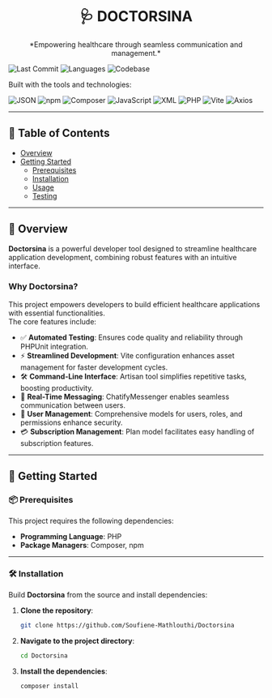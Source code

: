 <h1 align="center"> 🩺 DOCTORSINA </h1>

<p align="center"> *Empowering healthcare through seamless communication and management.*</p> 

![Last Commit](https://img.shields.io/github/last-commit/Soufiene-Mathlouthi/Doctorsina?label=last%20commit)
![Languages](https://img.shields.io/github/languages/count/Soufiene-Mathlouthi/Doctorsina)
![Codebase](https://img.shields.io/badge/main-2024-blue)

Built with the tools and technologies:

![JSON](https://img.shields.io/badge/-JSON-000?logo=json&logoColor=white)
![npm](https://img.shields.io/badge/-npm-CB3837?logo=npm&logoColor=white)
![Composer](https://img.shields.io/badge/-Composer-885630?logo=composer&logoColor=white)
![JavaScript](https://img.shields.io/badge/-JavaScript-F7DF1E?logo=javascript&logoColor=black)
![XML](https://img.shields.io/badge/-XML-0060AC?logo=xml&logoColor=white)
![PHP](https://img.shields.io/badge/-PHP-777BB4?logo=php&logoColor=white)
![Vite](https://img.shields.io/badge/-Vite-646CFF?logo=vite&logoColor=white)
![Axios](https://img.shields.io/badge/-Axios-5A29E4?logo=axios&logoColor=white)

---

## 📑 Table of Contents

- [Overview](#overview)
- [Getting Started](#getting-started)
  - [Prerequisites](#prerequisites)
  - [Installation](#installation)
  - [Usage](#usage)
  - [Testing](#testing)

---

## 📌 Overview

**Doctorsina** is a powerful developer tool designed to streamline healthcare application development, combining robust features with an intuitive interface.

### Why Doctorsina?

This project empowers developers to build efficient healthcare applications with essential functionalities.  
The core features include:

- ✅ **Automated Testing**: Ensures code quality and reliability through PHPUnit integration.  
- ⚡ **Streamlined Development**: Vite configuration enhances asset management for faster development cycles.  
- 🛠 **Command-Line Interface**: Artisan tool simplifies repetitive tasks, boosting productivity.  
- 💬 **Real-Time Messaging**: ChatifyMessenger enables seamless communication between users.  
- 👥 **User Management**: Comprehensive models for users, roles, and permissions enhance security.  
- 💳 **Subscription Management**: Plan model facilitates easy handling of subscription features.

---

## 🚀 Getting Started

### 📦 Prerequisites

This project requires the following dependencies:

- **Programming Language**: PHP  
- **Package Managers**: Composer, npm

---

### 🛠 Installation

Build **Doctorsina** from the source and install dependencies:

1. **Clone the repository**:

   ```bash
   git clone https://github.com/Soufiene-Mathlouthi/Doctorsina

2. **Navigate to the project directory**:

   ```bash
   cd Doctorsina

3. **Install the dependencies**:

   ```bash
   composer install
